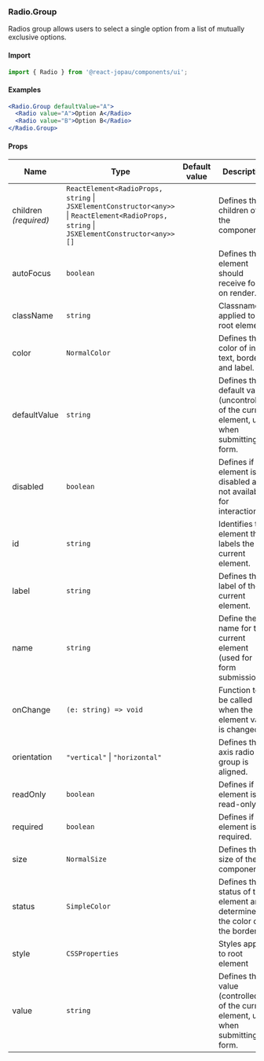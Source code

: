 ### Radio.Group

Radios group allows users to select a single option from a list of mutually exclusive options.

#### Import

```jsx
import { Radio } from '@react-jopau/components/ui';
```

#### Examples

```jsx
<Radio.Group defaultValue="A">
  <Radio value="A">Option A</Radio>
  <Radio value="B">Option B</Radio>
</Radio.Group>
```

#### Props

| Name                  | Type                                                                                                                                       | Default value | Description                                                                                   |
| --------------------- | ------------------------------------------------------------------------------------------------------------------------------------------ | ------------- | --------------------------------------------------------------------------------------------- |
| children _(required)_ | `ReactElement<RadioProps, string` \| `JSXElementConstructor<any>>` \| `ReactElement<RadioProps, string` \| `JSXElementConstructor<any>>[]` |               | Defines the children of the component.                                                        |
| autoFocus             | `boolean`                                                                                                                                  |               | Defines the element should receive focus on render.                                           |
| className             | `string`                                                                                                                                   |               | Classnames applied to root element                                                            |
| color                 | `NormalColor`                                                                                                                              |               | Defines the color of input text, border and label.                                            |
| defaultValue          | `string`                                                                                                                                   |               | Defines the default value (uncontrolled) of the current element, used when submitting a form. |
| disabled              | `boolean`                                                                                                                                  |               | Defines if the element is disabled and not available for interaction.                         |
| id                    | `string`                                                                                                                                   |               | Identifies the element that labels the current element.                                       |
| label                 | `string`                                                                                                                                   |               | Defines the label of the current element.                                                     |
| name                  | `string`                                                                                                                                   |               | Define the name for the current element (used for form submission).                           |
| onChange              | `(e: string) => void`                                                                                                                      |               | Function to be called when the element value is changed.                                      |
| orientation           | `"vertical"` \| `"horizontal"`                                                                                                             |               | Defines the axis radio group is aligned.                                                      |
| readOnly              | `boolean`                                                                                                                                  |               | Defines if the element is read-only.                                                          |
| required              | `boolean`                                                                                                                                  |               | Defines if the element is required.                                                           |
| size                  | `NormalSize`                                                                                                                               |               | Defines the size of the component.                                                            |
| status                | `SimpleColor`                                                                                                                              |               | Defines the status of the element and determines the color of the border.                     |
| style                 | `CSSProperties`                                                                                                                            |               | Styles applied to root element                                                                |
| value                 | `string`                                                                                                                                   |               | Defines the value (controlled) of the current element, used when submitting a form.           |
